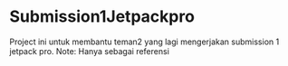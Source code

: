 # Submission1Jetpackpro
Project ini untuk membantu teman2 yang lagi mengerjakan submission 1 jetpack pro.
Note: Hanya sebagai referensi

